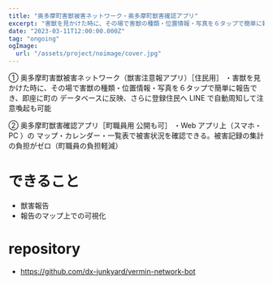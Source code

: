 ```yaml
---
title: "奥多摩町害獣被害ネットワーク・奥多摩町獣害確認アプリ"
excerpt: "害獣を見かけた時に、その場で害獣の種類・位置情報・写真を６タップで簡単に報告できるシステム"
date: "2023-03-11T12:00:00.000Z"
tag: "ongoing"
ogImage:
  url: "/assets/project/noimage/cover.jpg"
---
```


① 奥多摩町害獣被害ネットワーク（獣害注意報アプリ）［住民用］
・害獣を見かけた時に、その場で害獣の種類・位置情報・写真を６タップで簡単に報告でき、即座に町の データベースに反映、さらに登録住民へ LINE で自動周知して注意喚起も可能

② 奥多摩町獣害確認アプリ［町職員用 公開も可］
・Web アプリ上（スマホ・ PC ）の マップ・カレンダー・一覧表で被害状況を確認できる。被害記録の集計の負担がゼロ（町職員の負担軽減）

# できること

- 獣害報告
- 報告のマップ上での可視化

# repository

- https://github.com/dx-junkyard/vermin-network-bot
